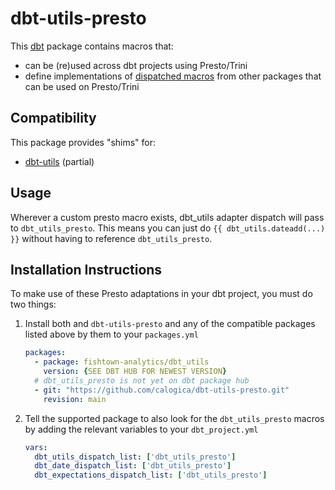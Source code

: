 # dbt-utils-presto

This [dbt](https://github.com/fishtown-analytics/dbt) package contains macros
that:

- can be (re)used across dbt projects using Presto/Trini
- define implementations of [dispatched macros](https://docs.getdbt.com/reference/dbt-jinja-functions/adapter/#dispatch) from other packages that can be used on Presto/Trini

## Compatibility

This package provides "shims" for:

- [dbt-utils](https://github.com/fishtown-analytics/dbt-utils) (partial)

## Usage

Wherever a custom presto macro exists, dbt_utils adapter dispatch will pass to `dbt_utils_presto`. This means you can just do `{{ dbt_utils.dateadd(...) }}` without having to reference `dbt_utils_presto`.

## Installation Instructions

To make use of these Presto adaptations in your dbt project, you must do two things:

1. Install both and `dbt-utils-presto` and any of the compatible packages listed above by them to your `packages.yml`

    ```yaml
    packages:
      - package: fishtown-analytics/dbt_utils
        version: {SEE DBT HUB FOR NEWEST VERSION}
      # dbt_utils_presto is not yet on dbt package hub
      - git: "https://github.com/calogica/dbt-utils-presto.git"
        revision: main

    ```

2. Tell the supported package to also look for the `dbt_utils_presto` macros by adding the relevant variables to your `dbt_project.yml`

    ```yaml
    vars:
      dbt_utils_dispatch_list: ['dbt_utils_presto']
      dbt_date_dispatch_list: ['dbt_utils_presto']
      dbt_expectations_dispatch_list: ['dbt_utils_presto']
    ```
